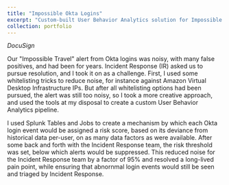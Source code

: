 ```yaml
---
title: "Impossible Okta Logins"
excerpt: "Custom-built User Behavior Analytics solution for Impossible Travel alerts<br/><img src='/images/Impossible-Travel-Featured-Image.png'>"
collection: portfolio
---
```


*DocuSign*

Our "Impossible Travel" alert from Okta logins was noisy, with many false positives, and had been for years. Incident Response (IR) asked us to pursue resolution, and I took it on as a challenge. First, I used some whitelisting tricks to reduce noise, for instance against Amazon Virtual Desktop Infrastructure IPs. But after all whitelisting options had been pursued, the alert was still too noisy, so I took a more creative approach, and used the tools at my disposal to create a custom User Behavior Analytics pipeline.

I used Splunk Tables and Jobs to create a mechanism by which each Okta login event would be assigned a risk score, based on its deviance from historical data per-user, on as many data factors as were available. After some back and forth with the Incident Response team, the risk threshold was set, below which alerts would be suppressed. This reduced noise for the Incident Response team by a factor of 95% and resolved a long-lived pain point, while ensuring that abnornmal login events would still be seen and triaged by Incident Response.
